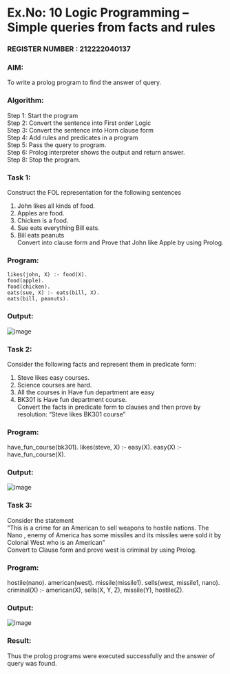 # Ex.No: 10  Logic Programming –  Simple queries from facts and rules                                                                    
### REGISTER NUMBER : 212222040137
### AIM: 
To write a prolog program to find the answer of query. 
###  Algorithm:
 Step 1: Start the program <br> 
 Step 2: Convert the sentence into First order Logic  <br> 
 Step 3:  Convert the sentence into Horn clause form  <br> 
 Step 4: Add rules and predicates in a program   <br> 
 Step 5:  Pass the query to program. <br> 
 Step 6: Prolog interpreter shows the output and return answer. <br> 
 Step 8:  Stop the program.

### Task 1:
Construct the FOL representation for the following sentences <br> 
1.	John likes all kinds of food.  <br> 
2.	Apples are food.  <br> 
3.	Chicken is a food.  <br> 
4.	Sue eats everything Bill eats. <br> 
5.	 Bill eats peanuts  <br> 
   Convert into clause form and Prove that John like Apple by using Prolog. <br> 
### Program:
```
likes(john, X) :- food(X).
food(apple).
food(chicken).
eats(sue, X) :- eats(bill, X).
eats(bill, peanuts).
```
### Output:


![image](https://github.com/user-attachments/assets/d00d37f6-ac4a-42a0-a258-fca52bf8036d)
### Task 2:
Consider the following facts and represent them in predicate form: <br>              
1.	Steve likes easy courses. <br> 
2.	Science courses are hard. <br> 
3. All the courses in Have fun department are easy <br> 
4. BK301 is Have fun department course.<br> 
Convert the facts in predicate form to clauses and then prove by resolution: “Steve likes BK301 course”<br> 

### Program:
have_fun_course(bk301).
likes(steve, X) :- easy(X).
easy(X) :- have_fun_course(X).

### Output:
![image](https://github.com/user-attachments/assets/6148bdc0-5848-49e2-abb7-f035514cd95d)


### Task 3:
Consider the statement <br> 
“This is a crime for an American to sell weapons to hostile nations. The Nano , enemy of America has some missiles and its missiles were sold it by Colonal West who is an American” <br> 
Convert to Clause form and prove west is criminal by using Prolog.<br> 
### Program:
hostile(nano).
american(west).
missile(missile1).
sells(west, missile1, nano).
criminal(X) :- american(X), sells(X, Y, Z), missile(Y), hostile(Z).
### Output:
![image](https://github.com/user-attachments/assets/fc6aa364-7634-4114-91a9-e2ffef649290)

### Result:
Thus the prolog programs were executed successfully and the answer of query was found.
